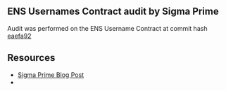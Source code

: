 ## ENS Usernames Contract audit by Sigma Prime
Audit was performed on the ENS Username Contract at commit hash [eaefa92](https://github.com/status-im/ens-usernames/commit/eaefa92a258c784f1df4066e057e8170bcb6ef95#diff-dbff1e6b987cbb9a6b87ea8180c41e72)

## Resources
- [Sigma Prime Blog Post](https://blog.sigmaprime.io/status-ens-review.html)
- 